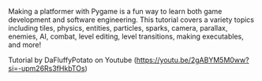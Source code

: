 Making a platformer with Pygame is a fun way to learn both game development and software engineering. This tutorial covers a variety topics including tiles, physics, entities, particles, sparks, camera, parallax, enemies, AI, combat, level editing, level transitions, making executables, and more!

Tutorial by DaFluffyPotato on Youtube (https://youtu.be/2gABYM5M0ww?si=-upm26Rs3fHkbTOs)
